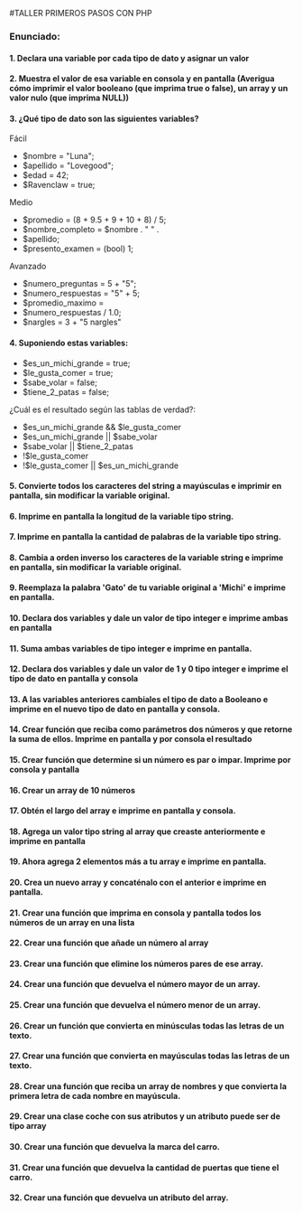 #TALLER PRIMEROS PASOS CON PHP

<h3>Enunciado:</h3>

<h4>1. Declara una variable por cada tipo de dato y asignar un valor</h4>
<h4>2. Muestra el valor de esa variable en consola y en pantalla (Averigua cómo imprimir el valor booleano (que imprima true o false), un array y un valor nulo (que imprima NULL))</h4>
<h4>3. ¿Qué tipo de dato son las siguientes variables?</h4>

<p>Fácil</p>
<ul>
<li>$nombre = "Luna";</li>
<li>$apellido = "Lovegood";</li>
<li>$edad = 42;</li>
<li>$Ravenclaw = true;</li>
</ul>

<p>Medio</p>
<ul>
<li>$promedio = (8 + 9.5 + 9 + 10 + 8) / 5;</li>
<li>$nombre_completo = $nombre . " " .</li>
<li>$apellido;</li>
<li>$presento_examen = (bool) 1;</li>
</ul>

<p>Avanzado</p>
<ul>
<li>$numero_preguntas = 5 + "5";</li>
<li>$numero_respuestas = "5" + 5;</li>
<li>$promedio_maximo =</li>
<li>$numero_respuestas / 1.0;</li>
<li>$nargles = 3 + "5 nargles"</li>
</ul>


<h4>4. Suponiendo estas variables:</h4>
<ul>
<li>$es_un_michi_grande = true;</li>
<li>$le_gusta_comer = true;</li>
<li>$sabe_volar = false;</li>
<li>$tiene_2_patas = false;</li>
</ul>

<p>¿Cuál es el resultado según las tablas de verdad?:</p>

<ul>
<li>$es_un_michi_grande && $le_gusta_comer</li>
<li>$es_un_michi_grande || $sabe_volar</li>
<li>$sabe_volar || $tiene_2_patas</li>
<li>!$le_gusta_comer</li>
<li>!$le_gusta_comer || $es_un_michi_grande</li>
</ul>

<h4>5. Convierte todos los caracteres del string a mayúsculas e imprimir en pantalla, sin modificar la variable original.</h4>
<h4>6. Imprime en pantalla la longitud de la variable tipo string.</h4>
<h4>7. Imprime en pantalla la cantidad de palabras de la variable tipo string.</h4>
<h4>8. Cambia a orden inverso los caracteres de la variable string e imprime en pantalla, sin modificar la variable original.</h4>
<h4>9. Reemplaza la palabra 'Gato' de tu variable original a 'Michi' e imprime en pantalla.</h4>
<h4>10. Declara dos variables y dale un valor de tipo integer e imprime ambas en pantalla</h4>
<h4>11. Suma ambas variables de tipo integer e imprime en pantalla.</h4>
<h4>12. Declara dos variables y dale un valor de 1 y 0 tipo integer e imprime el tipo de dato en pantalla y consola</h4>
<h4>13. A las variables anteriores cambiales el tipo de dato a Booleano e imprime en el nuevo tipo de dato en pantalla y consola.</h4>
<h4>14. Crear función que reciba como parámetros dos números y que retorne la suma de ellos. Imprime en pantalla y por consola el resultado</h4>
<h4>15. Crear función que determine si un número es par o impar. Imprime por consola y pantalla</h4>
<h4>16. Crear un array de 10 números</h4>
<h4>17. Obtén el largo del array e imprime en pantalla y consola.</h4>
<h4>18. Agrega un valor tipo string al array que creaste anteriormente e imprime en pantalla</h4>
<h4>19. Ahora agrega 2 elementos más a tu array e imprime en pantalla.</h4>
<h4>20. Crea un nuevo array y concaténalo con el anterior e imprime en pantalla.</h4>
<h4>21. Crear una función que imprima en consola y pantalla todos los números de un array en una lista</h4>
<h4>22. Crear una función que añade un número al array</h4>
<h4>23. Crear una función que elimine los números pares de ese array.</h4>
<h4>24. Crear una función que devuelva el número mayor de un array.</h4>
<h4>25. Crear una función que devuelva el número menor de un array.</h4>
<h4>26. Crear un función que convierta en minúsculas todas las letras de un texto.</h4>
<h4>27. Crear una función que convierta en mayúsculas todas las letras de un texto.</h4>
<h4>28. Crear una función que reciba un array de nombres y que convierta la primera letra de cada nombre en mayúscula.</h4>
<h4>29. Crear una clase coche con sus atributos y un atributo puede ser de tipo array</h4>
<h4>30. Crear una función que devuelva la marca del carro.</h4>
<h4>31. Crear una función que devuelva la cantidad de puertas que tiene el carro.</h4>
<h4>32. Crear una función que devuelva un atributo del array.</h4>











